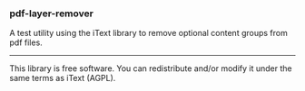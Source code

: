 ### pdf-layer-remover

A test utility using the iText library to remove optional content groups from pdf files.

***

This library is free software. You can redistribute and/or modify it under the same terms as iText (AGPL).

